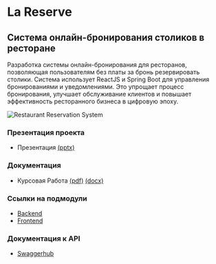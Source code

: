 

# La Reserve

## Система онлайн-бронирования столиков в ресторане
Разработка системы онлайн-бронирования для ресторанов, позволяющая пользователям без платы за бронь резервировать столики. Система использует ReactJS и Spring Boot для управления бронированиями и уведомлениями. Это упрощает процесс бронирования, улучшает обслуживание клиентов и повышает эффективность ресторанного бизнеса в цифровую эпоху.

![Restaurant Reservation System](https://github.com/JawharVal/LaReserve/blob/main/documentation/%D0%9A%D1%83%D1%80%D1%81%D0%BE%D0%B2%D0%B0%D1%8F%D1%80%D0%B0%D0%B1%D0%BE%D1%82%D0%B0/%D0%AD%D0%BA%D1%80%D0%B0%D0%BD%D1%8B_%D0%B2%D0%B5%D0%B1-%D0%BF%D1%80%D0%B8%D0%BB%D0%BE%D0%B6%D0%B5%D0%BD%D0%B8%D1%8F/2.gif)

### Презентация проекта
 - Презентация [(pptx)](https://github.com/JawharVal/LaReserve/blob/main/presentation/LA_RESERVE%20FINAL1.pptx)

### Документация
 - Курсовая Работа [(pdf)](https://github.com/JawharVal/LaReserve/blob/main/documentation/%D0%9A%D1%83%D1%80%D1%81%D0%BE%D0%B2%D0%B0%D1%8F%D1%80%D0%B0%D0%B1%D0%BE%D1%82%D0%B0/Course_Work%20Final1.pdf)  [(docx)](https://github.com/JawharVal/LaReserve/blob/main/documentation/%D0%9A%D1%83%D1%80%D1%81%D0%BE%D0%B2%D0%B0%D1%8F%D1%80%D0%B0%D0%B1%D0%BE%D1%82%D0%B0/Course_Work%20Final.docx) 

### Ссылки на подмодули
 - [Backend](https://github.com/JawharVal/BackEndRestaurantLaReserve/tree/ea9da26db0993f4a6c529b5fda76e09cd6186731)
 - [Frontend](https://github.com/JawharVal/FrontEndRestaurentLaReserve/tree/89d6f2b38161d0bdff011eb8bef0173eb3d552cd)

### Документация к API
 - [Swaggerhub](https://app.swaggerhub.com/apis/JAWHARMAATOUK1/La_Reserve/v2)
